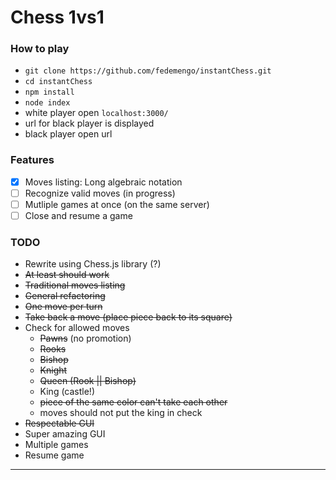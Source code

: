 # Chess 1vs1

### How to play

* `git clone https://github.com/fedemengo/instantChess.git`
* `cd instantChess`
* `npm install`
* `node index`
* white player open `localhost:3000/`
* url for black player is displayed
* black player open url

### Features

- [x] Moves listing: Long algebraic notation
- [ ] Recognize valid moves (in progress)
- [ ] Mutliple games at once (on the same server)
- [ ] Close and resume a game

### TODO

- Rewrite using Chess.js library (?)
- ~~At least should work~~
- ~~Traditional moves listing~~
- ~~General refactoring~~
- ~~One move per turn~~
- ~~Take back a move (place piece back to its square)~~
- Check for allowed moves
	- ~~Pawns~~ (no promotion)
	- ~~Rooks~~
	- ~~Bishop~~
	- ~~Knight~~
	- ~~Queen (Rook || Bishop)~~
	- King (castle!)
	- ~~piece of the same color can't take each other~~
	- moves should not put the king in check
- ~~Respectable GUI~~
- Super amazing GUI
- Multiple games
- Resume game

---
